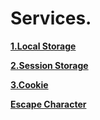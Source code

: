 # Services.

**[1.Local Storage]()**


**[2.Session Storage ]()**

**[3.Cookie]()**

**[Escape Character](https://github.com/Phungvanquang/Website/edit/main/Services/Escape%20Character.md)**

**[]()**

**[]()**

**[]()**

**[]()**

**[]()**

**[]()**

**[]()**
**[]()**
**[]()**
**[]()**
**[]()**
**[]()**
**[]()**
**[]()**
**[]()**
**[]()**
**[]()**
**[]()**
**[]()**

